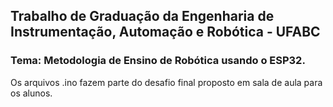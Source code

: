 ## Trabalho de Graduação da Engenharia de Instrumentação, Automação e Robótica - UFABC
### Tema: Metodologia de Ensino de Robótica usando o ESP32.

Os arquivos .ino fazem parte do desafio final proposto em sala de aula para os alunos.
